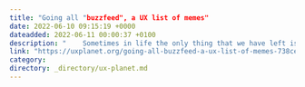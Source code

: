 ```yaml
---
title: "Going all "buzzfeed", a UX list of memes"
date: 2022-06-10 09:15:19 +0000
dateadded: 2022-06-11 00:00:37 +0100
description: "    Sometimes in life the only thing that we have left is laughing. In today’s nonsense article I’ll go “buzzfeed” and list some UX related…  Continue reading on UX Planet »  "
link: "https://uxplanet.org/going-all-buzzfeed-a-ux-list-of-memes-738ce7d8250c?source=rss----819cc2aaeee0---4"
category:
directory: _directory/ux-planet.md
---
```

